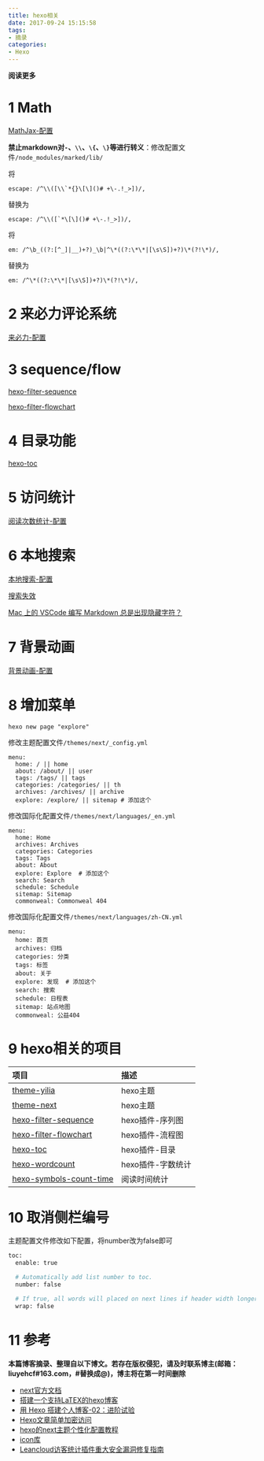 ```yaml
---
title: hexo相关
date: 2017-09-24 15:15:58
tags: 
- 摘录
categories: 
- Hexo
---
```


__阅读更多__

<!--more-->

# 1 Math

[MathJax-配置](http://theme-next.iissnan.com/third-party-services.html#mathjax)

__禁止markdown对`-`、`\\`、`\{`、`\}`等进行转义__：修改配置文件`/node_modules/marked/lib/`

将

```
escape: /^\\([\\`*{}\[\]()# +\-.!_>])/,
```

替换为

```
escape: /^\\([`*\[\]()# +\-.!_>])/,
```

将

```
em: /^\b_((?:[^_]|__)+?)_\b|^\*((?:\*\*|[\s\S])+?)\*(?!\*)/,
```

替换为

```
em: /^\*((?:\*\*|[\s\S])+?)\*(?!\*)/,
```

# 2 来必力评论系统

[来必力-配置](http://theme-next.iissnan.com/third-party-services.html#livere)

# 3 sequence/flow

[hexo-filter-sequence](https://github.com/bubkoo/hexo-filter-sequence)

[hexo-filter-flowchart](https://github.com/bubkoo/hexo-filter-flowchart)

# 4 目录功能

[hexo-toc](https://github.com/bubkoo/hexo-toc)

# 5 访问统计

[阅读次数统计-配置](http://theme-next.iissnan.com/third-party-services.html#analytics-tencent-mta)

# 6 本地搜索

[本地搜索-配置](http://theme-next.iissnan.com/third-party-services.html#local-search)

[搜索失效](https://www.v2ex.com/amp/t/298727)

[Mac 上的 VSCode 编写 Markdown 总是出现隐藏字符？](https://www.zhihu.com/question/61638859)

# 7 背景动画

[背景动画-配置](http://theme-next.iissnan.com/theme-settings.html#use-bg-animation)

# 8 增加菜单

`hexo new page "explore"`

修改主题配置文件`/themes/next/_config.yml`

```
menu:
  home: / || home
  about: /about/ || user
  tags: /tags/ || tags
  categories: /categories/ || th
  archives: /archives/ || archive
  explore: /explore/ || sitemap # 添加这个
```

修改国际化配置文件`/themes/next/languages/_en.yml`

```
menu:
  home: Home
  archives: Archives
  categories: Categories
  tags: Tags
  about: About
  explore: Explore  # 添加这个
  search: Search
  schedule: Schedule
  sitemap: Sitemap
  commonweal: Commonweal 404
```

修改国际化配置文件`/themes/next/languages/zh-CN.yml`

```
menu:
  home: 首页
  archives: 归档
  categories: 分类
  tags: 标签
  about: 关于
  explore: 发现  # 添加这个
  search: 搜索
  schedule: 日程表
  sitemap: 站点地图
  commonweal: 公益404
```

# 9 hexo相关的项目

| 项目 | 描述 |
|:--|:--|
| [theme-yilia](https://github.com/litten/hexo-theme-yilia) | hexo主题 |
| [theme-next](https://github.com/theme-next/hexo-theme-next) | hexo主题 |
| [hexo-filter-sequence](https://github.com/bubkoo/hexo-filter-sequence) | hexo插件-序列图 |
| [hexo-filter-flowchart](https://github.com/bubkoo/hexo-filter-flowchart) | hexo插件-流程图 |
| [hexo-toc](https://github.com/bubkoo/hexo-toc) | hexo插件-目录 |
| [hexo-wordcount](https://github.com/willin/hexo-wordcount) | hexo插件-字数统计 |
| [hexo-symbols-count-time](https://github.com/theme-next/hexo-symbols-count-time) | 阅读时间统计 |

# 10 取消侧栏编号

主题配置文件修改如下配置，将number改为false即可

```sh
toc:
  enable: true

  # Automatically add list number to toc.
  number: false 

  # If true, all words will placed on next lines if header width longer then sidebar width.
  wrap: false
```

# 11 参考

__本篇博客摘录、整理自以下博文。若存在版权侵犯，请及时联系博主(邮箱：liuyehcf#163.com，#替换成@)，博主将在第一时间删除__

* [next官方文档](http://theme-next.iissnan.com/getting-started.html)
* [搭建一个支持LaTEX的hexo博客](http://blog.csdn.net/emptyset110/article/details/50123231)
* [用 Hexo 搭建个人博客-02：进阶试验](http://www.jianshu.com/p/6c1196f12302)
* [Hexo文章简单加密访问](https://www.jianshu.com/p/a2330937de6c)
* [hexo的next主题个性化配置教程](https://segmentfault.com/a/1190000009544924)
* [icon库](https://fontawesome.com/icons?d=gallery)
* [Leancloud访客统计插件重大安全漏洞修复指南](https://leaferx.online/2018/02/11/lc-security/)